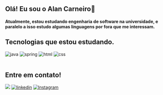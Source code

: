 ## Olá! Eu sou o Alan Carneiro🐑 
####  Atualmente, estou estudando engenharia de software na universidade, e paralelo a isso estudo algumas linguagens por fora que me interessam.


## Tecnologias que estou estudando.
<div style="display: inline_block">
  <img align="center" alt="java" src="https://img.shields.io/badge/Java-ED8B00?style=for-the-badge&logo=openjdk&logoColor=white" />
  <img align="center" alt="spring" src="https://img.shields.io/badge/Spring-6DB33F?style=for-the-badge&logo=spring&logoColor=white" />
  <img align="center" alt="html" src="https://img.shields.io/badge/HTML5-E34F26?style=for-the-badge&logo=html5&logoColor=white" />
  <img align="center" alt="css" src="https://img.shields.io/badge/CSS3-1572B6?style=for-the-badge&logo=css3&logoColor=white" />
  

  </div><br/>



  <div>
    
## Entre em contato!

  <a href = "mailto:alancarneirodev@gmail.com"><img  src="https://img.shields.io/badge/-Gmail-%23333?style=for-the-badge&logo=gmail&logoColor=white" target="_blank"></a>
  [![linkedin](https://img.shields.io/badge/LinkedIn-0077B5?style=for-the-badge&logo=linkedin&logoColor=white)](https://www.linkedin.com/in/alanbatistacarneirojr/)
[![Instagram](https://img.shields.io/badge/Instagram-E4405F?style=for-the-badge&logo=instagram&logoColor=white)](https://www.instagram.com/alanjrnz)
  </div>
  
